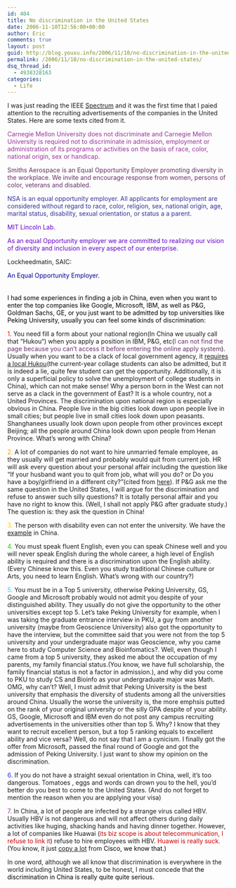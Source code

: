 ```yaml
---
id: 404
title: No discrimination in the United States
date: 2006-11-10T12:56:00+00:00
author: Eric
comments: true
layout: post
guid: http://blog.youxu.info/2006/11/10/no-discrimination-in-the-united-states/
permalink: /2006/11/10/no-discrimination-in-the-united-states/
dsq_thread_id:
  - 4938328163
categories:
  - Life
---
```

I was just reading the <span onclick="BLOG_clickHandler(this)" class="blsp-spelling-error" id="SPELLING_ERROR_0">IEEE</span> [Spectrum](http://www.spectrum.ieee.org/nov06/inthisissue) and it was the first time that I <span onclick="BLOG_clickHandler(this)" class="blsp-spelling-error" id="SPELLING_ERROR_1">paied</span> attention to the recruiting advertisements of the companies in the United States. Here are some texts cited from it.
  
<span class="down" style="display: block;" id="formatbar_CreateLink" title="Link" onmouseover="ButtonHoverOn(this);" onmouseout="ButtonHoverOff(this);" onmouseup="" onmousedown="CheckFormatting(event);FormatbarButton('richeditorframe', this, 8);ButtonMouseDown(this);"></span>
  
 <span style="color: rgb(153, 51, 153);">Carnegie Mellon University does not discriminate and Carnegie Mellon University is required not to discriminate in admission, employment or ad</span><span style="color: rgb(153, 51, 153);">ministration of its programs or activities on the basis of race, color, national origin, sex or handicap.</span>

 <span style="color: rgb(102, 51, 102);">Smiths Aerospace is an Equal Opportunity Employer promoting diversity in the workplace. We invite and encourage response from women, persons of color, veterans and disabled.</span>

 <span style="color: rgb(51, 51, 153);">NSA is an equal opportunity employer. All applicants for employment are considered without regard to race, color, religion, sex, national origin, age, marital status, disability, sexual orientation, or status a a parent.</span>

 <span style="color: rgb(102, 0, 204);">MIT Lincoln Lab.</span>
  
 <span style="color: rgb(102, 0, 204);">As an equal Opportunity employer we are committed to realizing our vision of diversity and inclusion in every aspect of our enterprise.</span>

 <span style="color: rgb(0, 0, 153);"></span><span onclick="BLOG_clickHandler(this)" class="blsp-spelling-error" id="SPELLING_ERROR_2">Lockheedmatin</span>, <span onclick="BLOG_clickHandler(this)" class="blsp-spelling-error" id="SPELLING_ERROR_3">SAIC</span>:
  
 <span style="color: rgb(0, 0, 153);">An Equal Opportunity Employer.<br /> </span><span style="color: rgb(0, 0, 0);"><br /> </span><span style="color: rgb(0, 0, 0);"><br /> I had some experiences in finding a job in China, even when you want to enter the top companies like Google, Microsoft, IBM, as well as P&#038;G, Goldman Sachs, GE, or you just want to be admitted by top universities like Peking University, usually you can feel some kinds of discrimination:</p> 

<p>
  </span><span style="font-size:130%;"></span><span style="color: rgb(51, 102, 255);"></span><span style="color: rgb(255, 0, 0);">1.</span> You need fill a form about your national region(In China we usually call that &#8220;<span id="misp_compose_1" class="hm">Hukou</span>&#8220;) when you apply a position in IBM, P&#038;G, etc(<span style="color: rgb(102, 51, 102);">I can not find the page because you can&#8217;t access it before entering the online apply system</span>). Usually when you want to be a clack of local government agency, it <a href="http://www.offcn.com/Html/Place/shzl/44_876.html">requires a local <span id="misp_compose_2" class="hm">Hukou</span></a>(the current-year collage students can also be admitted, but it is indeed a lie, quite few student can get the opportunity. Additionally, it is only a superficial policy to solve the unemployment of college students in China), which can not make sense! Why a person born in the West can not serve as a clack in the government of East? It is a whole country, not a United Provinces. The discrimination upon national region is especially obvious in China. People live in the big cities look down upon people live in small cities; but people live in small cities look down upon peasants. <span id="misp_compose_3" class="hm">Shanghanees</span> usually look down upon people from other provinces except Beijing; all the people around China look down upon people from <span id="misp_compose_4" class="hm">Henan</span> Province. What&#8217;s wrong with China?
</p>

<p>
  <span style="color: rgb(255, 153, 0);">2.</span> A lot of companies do not want to hire unmarried female employee, as they usually will get married and probably would quit from current job. HR will ask every question about your personal affair including the question like &#8220;If your husband want you to quit from job, what will you do? or Do you have a boy/girlfriend in a different city?&#8221;(cited from <a href="http://fibonecei.spaces.live.com/blog/cns%2148DD04065BFBD4DE%212185.entry">here</a>). If P&#038;G ask me the same question in the United States, I will argue for the discrimination and refuse to answer such silly questions? It is totally personal affair and you have no right to know this. (Well, I shall not apply P&G after graduate study.) The question is: they ask the question in China!
</p>

<p>
  <span style="color: rgb(255, 204, 0);">3. </span>The person with disability even can not enter the university. We have the <a href="http://www.chinaedunet.com/news/zhuanti/2006/5/content_44722.shtml">example</a> in China.
</p>

<p>
  <span style="color: rgb(51, 204, 0);">4. </span>You must speak fluent English, even you can speak Chinese well and you will never speak English during the whole career, a high level of English ability is required and there is a discrimination upon the English ability. (Every Chinese know this. Even you study traditional Chinese culture or Arts, you need to learn English. What&#8217;s wrong with our country?)
</p>

<p>
  <span style="color: rgb(51, 204, 255);">5.</span> You must be in a Top 5 university, otherwise Peking University, GS, Google and Microsoft probably would not admit you despite of your distinguished ability. They usually do not give the opportunity to the other universities except top 5. Let&#8217;s take Peking University for example, when I was taking the graduate entrance interview in <span id="misp_compose_5" class="hm">PKU</span>, a guy from another university (maybe from <span id="misp_compose_6" class="hm">Geoscience</span> University) also got the opportunity to have the interview, but the committee said that you were not from the top 5 university and your undergraduate major was <span id="misp_compose_7" class="hm">Geoscience</span>, why you came here to study Computer Science and <span id="misp_compose_8" class="hm">Bioinfomatics</span>?. Well, even though I came from a top 5 university, they asked me about the occupation of my parents, my family financial status.(You know, we have full scholarship, the family financial status is not a factor in admission.), and why did you come to <span id="misp_compose_9" class="hm">PKU</span> to study CS and <span id="misp_compose_10" class="hm">Bioinfo</span> as your undergraduate major was Math. <span id="misp_compose_11" class="hm">OMG</span>, why can&#8217;t? Well, I must admit that Peking University is the best university that emphasis the diversity of students among all the universities around China. Usually the worse the university is, the more <span id="misp_compose_12" class="hm">emphsis</span> putted on the rank of your original university or the silly GPA despite of your ability. GS, Google, Microsoft and IBM even do not post any campus recruiting advertisements in the universities other than top 5. Why? I know that they want to recruit excellent person, but a top 5 ranking equals to excellent ability and vice <span id="misp_compose_13" class="hm">versa</span>? Well, do not say that I am a cynicism. I finally got the offer from Microsoft, passed the final round of Google and got the admission of Peking University. I just want to show my opinion on the discrimination.
</p>

<p>
  <span style="color: rgb(51, 51, 255);">6. </span>If you do not have a straight sexual orientation in China, well, it&#8217;s too dangerous. Tomatoes , eggs and words can drown you to the hell, you&#8217;d better do you best to come to the United States. (And do not forget to mention the reason when you are applying your visa)
</p>

<p>
  <span style="color: rgb(153, 51, 153);">7. </span>In China, a lot of people are infected by a strange virus called <span id="misp_compose_15" class="hm">HBV</span>. Usually <span id="misp_compose_16" class="hm">HBV</span> is not dangerous and will not affect others during daily activities like <span id="misp_compose_17" class="hm">huging</span>, shacking hands and having dinner together. However, a lot of companies like <span id="misp_compose_18" class="hm">Huawai</span> (<span style="color: rgb(204, 0, 0);">its biz scope is about telecommunication, I refuse to link it</span>) refuse to hire employees with <span id="misp_compose_19" class="hm">HBV</span>. <span style="color: rgb(204, 0, 0);" id="misp_compose_20" class="hm">Huawei</span><span style="color: rgb(204, 0, 0);"> is really suck.</span> (You know, it just <a href="http://www.chinadaily.com.cn/english/doc/2004-07/30/content_353070.htm">copy a lot</a> from<span style="text-decoration: underline;"></span> <span style="color: rgb(0, 0, 0);">Cisco,</span><span style="color: rgb(0, 0, 0);"> we know that.)</p> 
  
  <p>
    In one word, although we all know that discrimination is everywhere in the world including United States, to be honest, I must concede that </span><span style="color: rgb(0, 0, 0);">the discrimination in China is really quite quite serious.</span>
  </p>